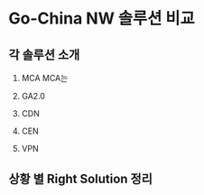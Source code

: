 # Go-China NW 솔루션 비교

## 각 솔루션 소개
1. MCA
MCA는 
2. GA2.0

3. CDN

4. CEN

5. VPN

## 상황 별 Right Solution 정리


<!--stackedit_data:
eyJoaXN0b3J5IjpbLTE2MjUyNDczODldfQ==
-->